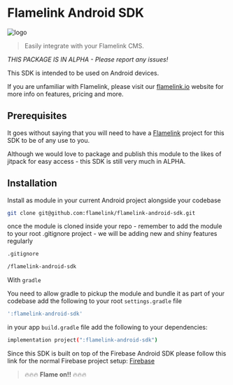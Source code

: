 # Flamelink Android SDK

![logo](https://raw.githubusercontent.com/flamelink/flamelink/master/docs/_assets/icon.svg?sanitize=true)

> Easily integrate with your Flamelink CMS.

*THIS PACKAGE IS IN ALPHA - Please report any issues!*

This SDK is intended to be used on Android devices.

If you are unfamiliar with Flamelink, please visit our [flamelink.io](https://www.flamelink.io/) website for more info on features, pricing and more.

## Prerequisites

It goes without saying that you will need to have a [Flamelink](https://www.flamelink.io) project for this SDK to be of any use to you.

Although we would love to package and publish this module to the likes of jitpack for easy access - this SDK is still very much in ALPHA.

## Installation

Install as module in your current Android project alongside your codebase

```bash
git clone git@github.com:flamelink/flamelink-android-sdk.git
```

once the module is cloned inside your repo - remember to add the module to your root .gitignore project - we will be adding new and shiny features regularly

```bash
.gitignore

/flamelink-android-sdk
```

With `gradle`

You need to allow gradle to pickup the module and bundle it as part of your codebase add the following to your root `settings.gradle` file

```bash
':flamelink-android-sdk'
```

in your app `build.gradle` file add the following to your dependencies:

```bash
implementation project(":flamelink-android-sdk")
```

Since this SDK is built on top of the Firebase Android SDK please follow this link for the normal Firebase project setup: [Firebase](https://firebase.google.com/docs/android/setup)

> 🔥🔥🔥 **Flame on!!** 🔥🔥🔥